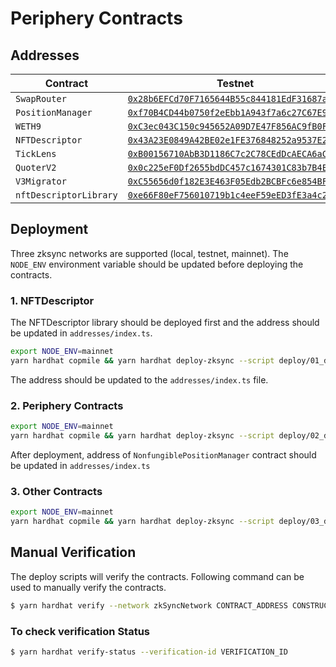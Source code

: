 # Periphery Contracts  

## Addresses

| Contract | Testnet | Mainnet |
| --- | --- | --- |
| `SwapRouter` | [`0x28b6EFCd70F7165644B55c844181EdF31687aA65`](https://goerli.explorer.zksync.io/address/0x28b6EFCd70F7165644B55c844181EdF31687aA65) | [`0xAb2454B227e2AC198204839dECB1E222d356Ed02`](https://explorer.zksync.io/address/0xAb2454B227e2AC198204839dECB1E222d356Ed02) |
| `PositionManager` | [`0xf70B4CD44b0750f2eEbb1A943f7a6c27C67E98C3`](https://goerli.explorer.zksync.io/address/0xf70B4CD44b0750f2eEbb1A943f7a6c27C67E98C3) | [`0xC56b80D89301287d55261655299255Ce26c46CFf`](https://explorer.zksync.io/address/0xC56b80D89301287d55261655299255Ce26c46CFf) |
| `WETH9` | [`0xC3ec043C150c945652A09D7E47F856AC9fB0F893`](https://goerli.explorer.zksync.io/address/0xC3ec043C150c945652A09D7E47F856AC9fB0F893) | [`0x5aea5775959fbc2557cc8789bc1bf90a239d9a91`](https://explorer.zksync.io/address/0x5aea5775959fbc2557cc8789bc1bf90a239d9a91) | 
| `NFTDescriptor` | [`0x43A23E0849A42BE02e1FE376848252a9537E2953`](https://goerli.explorer.zksync.io/address/0x43A23E0849A42BE02e1FE376848252a9537E2953) | [`0x5fFebb529271F83a00DE90BB5aa283A996812f0D`](https://explorer.zksync.io/address/0x5fFebb529271F83a00DE90BB5aa283A996812f0D) |
| `TickLens` | [`0xB00156710AbB3D1186C7c2C78CEdDcAECA6aC45B`](https://goerli.explorer.zksync.io/address/0xB00156710AbB3D1186C7c2C78CEdDcAECA6aC45B) | [`0xAd6d63e66620D691fD968716A58C1301e4830a1b`](https://explorer.zksync.io/address/0xAd6d63e66620D691fD968716A58C1301e4830a1b) |
| `QuoterV2` | [`0x0c225eF0Df2655bdDC457c1674301C83b7B4Ed8a`](https://goerli.explorer.zksync.io/address/0x0c225eF0Df2655bdDC457c1674301C83b7B4Ed8a) | [`0x4A5B08DdcfA2690F4090Ee6533FDBfD229ac6Cee`](https://explorer.zksync.io/address/0x4A5B08DdcfA2690F4090Ee6533FDBfD229ac6Cee) |
|  `V3Migrator` | [`0xC55656d0f182E3E463F05Edb2BCBFc6e854BF5Cd`](https://goerli.explorer.zksync.io/address/0xC55656d0f182E3E463F05Edb2BCBFc6e854BF5Cd) | [`0xd898113690960468326e926a8032b8967cB6454C`](https://explorer.zksync.io/address/0xd898113690960468326e926a8032b8967cB6454C) |
|  `nftDescriptorLibrary` | [`0xe66F80eF756010719b1c4eeF59eED3fE3a4c255A`](https://goerli.explorer.zksync.io/address/0xe66F80eF756010719b1c4eeF59eED3fE3a4c255A) | [`0xB1Bc399a026b13f3369Bb38c8d4eE903C2049C99`](https://explorer.zksync.io/address/0xB1Bc399a026b13f3369Bb38c8d4eE903C2049C99) |

## Deployment
Three zksync networks are supported (local, testnet, mainnet). The `NODE_ENV` environment variable should be updated before deploying the contracts.
### 1. NFTDescriptor
The NFTDescriptor library should be deployed first and the address should be updated in `addresses/index.ts`.

``` sh
export NODE_ENV=mainnet
yarn hardhat copmile && yarn hardhat deploy-zksync --script deploy/01_deployLibraries.ts
``` 

The address should be updated to the `addresses/index.ts` file.

### 2. Periphery Contracts
``` sh
export NODE_ENV=mainnet
yarn hardhat copmile && yarn hardhat deploy-zksync --script deploy/02_deploy.ts
``` 

After deployment, address of `NonfungiblePositionManager` contract should be updated in `addresses/index.ts` 

### 3. Other Contracts
``` sh
export NODE_ENV=mainnet
yarn hardhat copmile && yarn hardhat deploy-zksync --script deploy/03_deployOthers.ts
``` 

## Manual Verification
The deploy scripts will verify the contracts. Following command can be used to manually verify the contracts.

``` sh
$ yarn hardhat verify --network zkSyncNetwork CONTRACT_ADDRESS CONSTRUCTOR_PARAMS 
```

### To check verification Status
``` sh
$ yarn hardhat verify-status --verification-id VERIFICATION_ID
```
